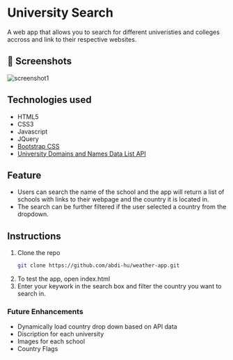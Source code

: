 # University Search

A web app that allows you to search for different univeristies and colleges accross and link to their respective websites.

## 📸 Screenshots
![screenshot1](./imgs/screenshot.png)
## Technologies used
- HTML5
- CSS3
- Javascript
- JQuery
- [Bootstrap CSS](https://bootswatch.com/sketchy/)
- [University Domains and Names Data List API](https://github.com/Hipo/university-domains-list)

## Feature
- Users can search the name of the school and the app will return a list of schools with links to their webpage and the country it is located in.
- The search can be further filtered if the user selected a country from the dropdown.

## Instructions
1. Clone the repo
    ```sh
    git clone https://github.com/abdi-hu/weather-app.git
    ```
2. To test the app, open index.html 
3. Enter your keywork in the search box and filter the country you want to search in.

### Future Enhancements 
- Dynamically load country drop down based on API data
- Discription for each university 
- Images for each school
- Country Flags


